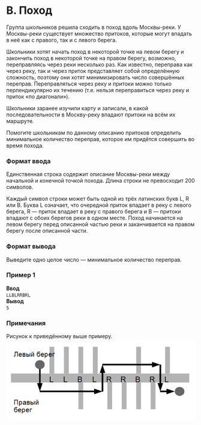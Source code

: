 # B. Поход

Группа школьников решила сходить в поход вдоль Москвы-реки. У Москвы-реки существует множество притоков, которые могут
впадать в неё как с правого, так и с левого берега.

Школьники хотят начать поход в некоторой точке на левом берегу и закончить поход в некоторой точке на правом берегу,
возможно, переправляясь через реки несколько раз. Как известно, переправа как через реку, так и через приток
представляет собой определённую сложность, поэтому они хотят минимизировать число совершённых переправ. Переправляться
через реку и притоки можно только перпендикулярно их течению (т.е. нельзя переправиться через реку и приток «по
диагонали»).

Школьники заранее изучили карту и записали, в какой последовательности в Москву-реку впадают притоки на всём их
маршруте.

Помогите школьникам по данному описанию притоков определить минимальное количество переправ, которое им придётся
совершить во время похода.

### Формат ввода

Единственная строка содержит описание Москвы-реки между начальной и конечной точкой похода. Длина строки не превосходит
200 символов.

Каждый символ строки может быть одной из трёх латинских букв L, R или B. Буква L означает, что очередной приток впадает
в реку с левого берега, R — приток впадает в реку с правого берега и B — притоки впадают с обоих берегов реки в одном
месте. Поход начинается на левом берегу перед описанной частью реки и заканчивается на правом берегу после описанной
части.

### Формат вывода

Выведите одно целое число — минимальное количество переправ.

### Пример 1

**Ввод**  
`LLBLRRBRL`  
**Вывод**  
`5`

### Примечания

Рисунок к приведённому выше примеру.
![](pic.png)